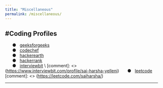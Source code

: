 ```yaml
---
title: "Miscellaneous"
permalink: /miscellaneous/
---
```


#Coding Profiles
---
&nbsp; &nbsp; &nbsp; &#9679; &nbsp; [geeksforgeeks](https://auth.geeksforgeeks.org/user/sai%20harsha%20yelleni/practice/) \
&nbsp; &nbsp; &nbsp; &#9679; &nbsp; [codechef](https://www.codechef.com/users/harshayelleni) \
&nbsp; &nbsp; &nbsp; &#9679; &nbsp; [hackerearth](https://www.hackerearth.com/@harshayelleni) \
&nbsp; &nbsp; &nbsp; &#9679; &nbsp; [hackerrank](https://www.hackerrank.com/saiharsha81) \
&nbsp; &nbsp; &nbsp; &#9679; &nbsp; [interviewbit]() \ 
[comment]: <> (https://www.interviewbit.com/profile/sai-harsha-yelleni)
&nbsp; &nbsp; &nbsp; &#9679; &nbsp; [leetcode]() 
[comment]: <> (https://leetcode.com/saiharsha/)

---

